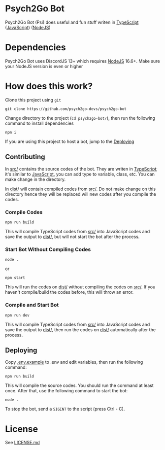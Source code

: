# Psych2Go Bot

Psych2Go Bot (Psi) does useful and fun stuff writen in [TypeScript][typescript-webpage] ([JavaScript][javascript-webpage]) ([NodeJS][nodejs-webpage])

# Dependencies

Psych2Go Bot uses DiscordJS 13+ which requires [NodeJS][nodejs-webpage] 16.6+. Make sure your NodeJS version is even or higher

# How does this work?

Clone this project using `git`

```
git clone https://github.com/psych2go-devs/psych2go-bot
```

Change directory to the project (`cd psych2go-bot/`), then run the following command to install dependencies

```
npm i
```

If you are using this project to host a bot, jump to the [Deploying](#deploying)

## Contributing

In [src/](src/) contains the source codes of the bot. They are writen in [TypeScript][typescript-webpage]; it's similar to [JavaScript][javascript-webpage], you can add type to variable, class, etc. You can make change in the directory.

In [dist/](dist/) will contain compiled codes from [src/](src/). Do not make change on this directory hence they will be replaced will new codes after you compile the codes.

### Compile Codes

```
npm run build
```

This will compile TypeScript codes from [src/](src/) into JavaScript codes and save the output to [dist/](dist/), but will not start the bot after the process.

### Start Bot Without Compiling Codes

```
node .
```

or

```
npm start
```

This will run the codes on [dist/](dist/) without compiling the codes on [src/](src/). If you haven't compile/build the codes before, this will throw an error.

### Compile and Start Bot

```
npm run dev
```

This will compile TypeScript codes from [src/](src/) into JavaScript codes and save the output to [dist/](dist/), then run the codes on [dist/](dist/) automatically after the process.

## Deploying

Copy [.env.example](.env.example) to .env and edit variables, then run the following command:

```
npm run build
```

This will compile the source codes. You should run the command at least once. After that, use the following command to start the bot:

```
node .
```

To stop the bot, send a `SIGINT` to the script (press Ctrl - C).

# License

See [LICENSE.md](LICENSE.md)

[javascript-webpage]: https://www.javascript.com/
[typescript-webpage]: https://www.typescriptlang.org/
[nodejs-webpage]: https://nodejs.org/en/
